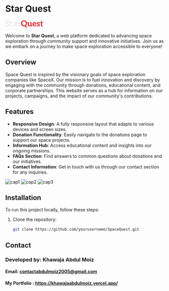 # Star Quest

![Space Quest Logo](images/Sq.png)

Welcome to **Star Quest**, a web platform dedicated to advancing space exploration through community support and innovative initiatives. Join us as we embark on a journey to make space exploration accessible to everyone!

## Overview

Space Quest is inspired by the visionary goals of space exploration companies like SpaceX. Our mission is to fuel innovation and discovery by engaging with the community through donations, educational content, and corporate partnerships. This website serves as a hub for information on our projects, campaigns, and the impact of our community's contributions.

## Features

- **Responsive Design**: A fully responsive layout that adapts to various devices and screen sizes.
- **Donation Functionality**: Easily navigate to the donations page to support our space projects.
- **Information Hub**: Access educational content and insights into our ongoing missions.
- **FAQs Section**: Find answers to common questions about donations and our initiatives.
- **Contact Information**: Get in touch with us through our contact section for any inquiries.

![cap1](https://github.com/user-attachments/assets/1bd0eead-6b47-4411-b9ae-9bfcd49628dc)
![cap2](https://github.com/user-attachments/assets/f96c0cf8-fd3d-4b7b-ba4d-5d04dacb19e6)
![cap3](https://github.com/user-attachments/assets/5aa55fe4-9e11-4e8e-8e07-ff8880b5daa0)



## Installation

To run this project locally, follow these steps:

1. Clone the repository:
   ```bash
   git clone https://github.com/yourusername/SpaceQuest.git

## Contact
### Developed by: Khawaja Abdul Moiz
#### Email: contactabdulmoiz2005@gmail.com
#### My Portfolio : https://khawajaabdulmoiz.vercel.app/

